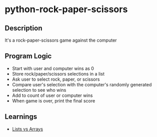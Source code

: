 # python-rock-paper-scissors

## Description
It's a rock-paper-scissors game against the computer

## Program Logic
- Start with user and computer wins as 0
- Store rock/paper/scissors selections in a list
- Ask user to select rock, paper, or scissors
- Compare user's selection with the computer's randomly generated selection to see who wins
- Add to count of user or computer wins
- When game is over, print the final score

## Learnings
- [Lists vs Arrays](https://learnpython.com/blog/python-array-vs-list/)